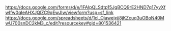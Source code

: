 https://docs.google.com/forms/d/e/1FAIpQLSdtp15JgBCQ9rE2HND7q17yvXfwIfw0qIeAHXJQlZC9qEwJIw/viewform?usp=sf_link
https://docs.google.com/spreadsheets/d/1cI_Oiawejxjj8jKZcuq3uOBoN40MwU700snDC2kM3_c/edit?resourcekey#gid=801536421
